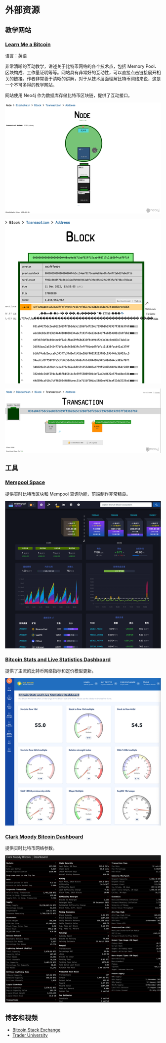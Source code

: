 # 外部资源

## 教学网站

### [Learn Me a Bitcoin](https://learnmeabitcoin.com/)

语言：英语

非常清晰的互动教学，讲述关于比特币网络的各个技术点，包括 Memory Pool、区块构成、工作量证明等等。网站具有非常好的互动性，可以直接点击链接展开相关的链接。作者非常善于清晰的讲解，对于从技术层面理解比特币网络来说，这是一个不可多得的教学网站。

网站使用 Neo4j 作为数据库存储比特币区块链，提供了互动接口。

![20221211155659](https://raw.githubusercontent.com/wangzhe3224/pic_repo/master/images/20221211155659.png)

![20221211160044](https://raw.githubusercontent.com/wangzhe3224/pic_repo/master/images/20221211160044.png)

![20221211160111](https://raw.githubusercontent.com/wangzhe3224/pic_repo/master/images/20221211160111.png)

## 工具

### [Mempool Space](https://mempool.space/zh/)

提供实时比特币区块和 Mempool 查询功能，前端制作非常精良。

![20221211160846](https://raw.githubusercontent.com/wangzhe3224/pic_repo/master/images/20221211160846.png)

### [Bitcoin Stats and Live Statistics Dashboard](https://buybitcoinworldwide.com/stats/)

提供了主流的比特币网络指标和定价模型更新。

![20221211160553](https://raw.githubusercontent.com/wangzhe3224/pic_repo/master/images/20221211160553.png)

### [Clark Moody Bitcoin Dashboard](https://bitcoin.clarkmoody.com/dashboard/)

提供实时比特币网络参数。

![20221211160733](https://raw.githubusercontent.com/wangzhe3224/pic_repo/master/images/20221211160733.png)

## 博客和视频

- [Bitcoin Stack Exchange](https://bitcoin.stackexchange.com/)
- [Trader University](https://www.youtube.com/@TraderUniversity)